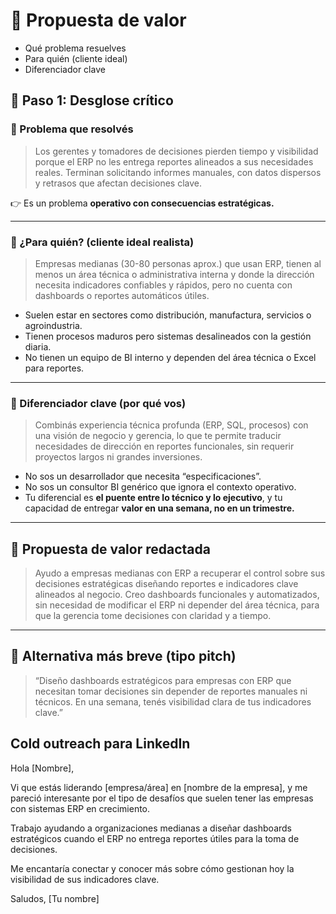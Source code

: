 # 💬 Propuesta de valor

- Qué problema resuelves
- Para quién (cliente ideal)
- Diferenciador clave

## 🧩 Paso 1: Desglose crítico

### 🔧 Problema que resolvés

> Los gerentes y tomadores de decisiones pierden tiempo y visibilidad porque el ERP no les entrega reportes alineados a sus necesidades reales. Terminan solicitando informes manuales, con datos dispersos y retrasos que afectan decisiones clave.
> 

👉 Es un problema **operativo con consecuencias estratégicas.**

---

### 👤 ¿Para quién? (cliente ideal realista)

> Empresas medianas (30-80 personas aprox.) que usan ERP, tienen al menos un área técnica o administrativa interna y donde la dirección necesita indicadores confiables y rápidos, pero no cuenta con dashboards o reportes automáticos útiles.
> 
- Suelen estar en sectores como distribución, manufactura, servicios o agroindustria.
- Tienen procesos maduros pero sistemas desalineados con la gestión diaria.
- No tienen un equipo de BI interno y dependen del área técnica o Excel para reportes.

---

### 🧠 Diferenciador clave (por qué vos)

> Combinás experiencia técnica profunda (ERP, SQL, procesos) con una visión de negocio y gerencia, lo que te permite traducir necesidades de dirección en reportes funcionales, sin requerir proyectos largos ni grandes inversiones.
> 
- No sos un desarrollador que necesita “especificaciones”.
- No sos un consultor BI genérico que ignora el contexto operativo.
- Tu diferencial es **el puente entre lo técnico y lo ejecutivo**, y tu capacidad de entregar **valor en una semana, no en un trimestre.**

---

## 📝 Propuesta de valor redactada

> Ayudo a empresas medianas con ERP a recuperar el control sobre sus decisiones estratégicas diseñando reportes e indicadores clave alineados al negocio. Creo dashboards funcionales y automatizados, sin necesidad de modificar el ERP ni depender del área técnica, para que la gerencia tome decisiones con claridad y a tiempo.
> 

---

## 🚀 Alternativa más breve (tipo pitch)

> “Diseño dashboards estratégicos para empresas con ERP que necesitan tomar decisiones sin depender de reportes manuales ni técnicos. En una semana, tenés visibilidad clara de tus indicadores clave.”
> 

## Cold outreach para LinkedIn

Hola [Nombre],

Vi que estás liderando [empresa/área] en [nombre de la empresa], y me pareció interesante por el tipo de desafíos que suelen tener las empresas con sistemas ERP en crecimiento.

Trabajo ayudando a organizaciones medianas a diseñar dashboards estratégicos cuando el ERP no entrega reportes útiles para la toma de decisiones.

Me encantaría conectar y conocer más sobre cómo gestionan hoy la visibilidad de sus indicadores clave.

Saludos,
[Tu nombre]